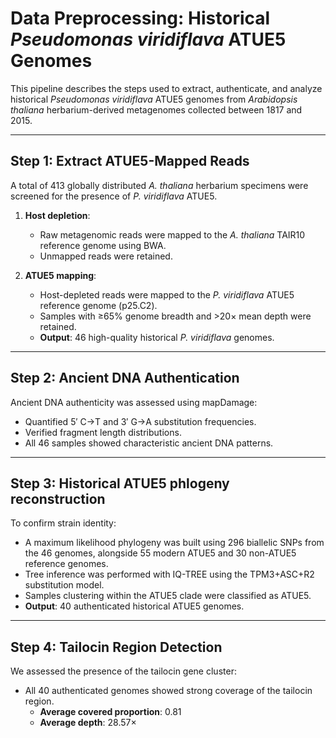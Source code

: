 # Data Preprocessing: Historical *Pseudomonas viridiflava* ATUE5 Genomes

This pipeline describes the steps used to extract, authenticate, and analyze historical *Pseudomonas viridiflava* ATUE5 genomes from *Arabidopsis thaliana* herbarium-derived metagenomes collected between 1817 and 2015.

---

## Step 1: Extract ATUE5-Mapped Reads

A total of 413 globally distributed *A. thaliana* herbarium specimens were screened for the presence of *P. viridiflava* ATUE5.

1. **Host depletion**:
   - Raw metagenomic reads were mapped to the *A. thaliana* TAIR10 reference genome using BWA.
   - Unmapped reads were retained.

2. **ATUE5 mapping**:
   - Host-depleted reads were mapped to the *P. viridiflava* ATUE5 reference genome (p25.C2).
   - Samples with ≥65% genome breadth and >20× mean depth were retained.
   - **Output**: 46 high-quality historical *P. viridiflava* genomes.

---

## Step 2: Ancient DNA Authentication

Ancient DNA authenticity was assessed using mapDamage:

- Quantified 5′ C→T and 3′ G→A substitution frequencies.
- Verified fragment length distributions.
- All 46 samples showed characteristic ancient DNA patterns.  

---

## Step 3: Historical ATUE5 phlogeny reconstruction

To confirm strain identity:

- A maximum likelihood phylogeny was built using 296 biallelic SNPs from the 46 genomes, alongside 55 modern ATUE5 and 30 non-ATUE5 reference genomes.
- Tree inference was performed with IQ-TREE using the TPM3+ASC+R2 substitution model.
- Samples clustering within the ATUE5 clade were classified as ATUE5.
- **Output**: 40 authenticated historical ATUE5 genomes.  

---

## Step 4: Tailocin Region Detection

We assessed the presence of the tailocin gene cluster:

- All 40 authenticated genomes showed strong coverage of the tailocin region.
  - **Average covered proportion**: 0.81  
  - **Average depth**: 28.57×  

